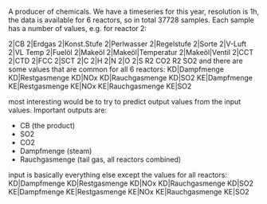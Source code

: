 A producer of chemicals. We have a timeseries for this year, resolution is 1h, the data is available for 6 reactors, so in total 37728 samples. Each sample has a number of values, e.g. for reactor 2:

2|CB 	2|Erdgas 	2|Konst.Stufe 	2|Perlwasser 	2|Regelstufe 	2|Sorte 	2|V-Luft 	2|VL Temp 	2|Fuelöl 	2|Makeöl 	2|Makeöl|Temperatur 	2|Makeöl|Ventil 	2|CCT 	2|CTD 	2|FCC 	2|SCT 	2|C 	2|H 	2|N 	2|O 	2|S
R2 CO2
R2 SO2
and there are some values that are common for all 6 reactors:
KD|Dampfmenge 	KD|Restgasmenge 	KD|NOx 	KD|Rauchgasmenge 	KD|SO2 	KE|Dampfmenge 	KE|Restgasmenge 	KE|NOx 	KE|Rauchgasmenge 	KE|SO2

most interesting would be to try to predict output values from the input values. Important outputs are:
- CB (the product)
- SO2
- CO2
- Dampfmenge (steam)
- Rauchgasmenge (tail gas, all reactors combined)

input is basically everything else except the values for all reactors:
KD|Dampfmenge 	KD|Restgasmenge 	KD|NOx 	KD|Rauchgasmenge 	KD|SO2 	KE|Dampfmenge 	KE|Restgasmenge 	KE|NOx 	KE|Rauchgasmenge 	KE|SO2
